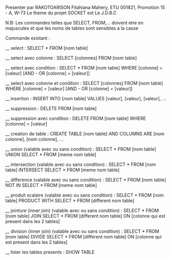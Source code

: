 Presenter par RAKOTOARISON Fitahiana Mahery, ETU 001821, Promotion 15 - A, W-73
Le theme du projet SOCKET est Le J.D.B.C

N.B: Les commandes telles que SELECT, FROM,... doivent etre en majuscules et que les noms de tables sont sensibles a la casse

Commande existant :

__ select : SELECT * FROM [nom table]

__ select avec colonne : SELECT [colonnes] FROM [nom table]

__ select avec condition : SELECT * FROM [nom table] WHERE [colonne] = [valeur] [AND - OR [colonne] = [valeur]]

__ select avec colonne et condition : SELECT [colonnes] FROM [nom table] WHERE [colonne] = [valeur] [AND - OR [colonne] = [valeur]]

__ insertion : INSERT INTO [nom table] VALUES [valeur], [valeur], [valeur], ...

__ suppression : DELETE FROM [nom table]

__ suppression avec condition : DELETE FROM [nom table]  WHERE [colonne] = [valeur]

__ creation de table : CREATE TABLE [nom table] AND COLUMNS ARE [nom colonne], [nom colonne], ...

__ union (valable avec ou sans condition) : SELECT * FROM [nom table] UNION SELECT * FROM [meme nom table]

__ intersection (valable avec ou sans condition) : SELECT * FROM [nom table] INTERSECT SELECT * FROM [meme nom table]

__ difference (valable avec ou sans condition) : SELECT * FROM [nom table] NOT IN SELECT * FROM [meme nom table]

__ produit scalaire (valable avec ou sans condition) : SELECT * FROM [nom table] PRODUCT WITH SELECT * FROM [different nom table]

__ jointure (inner join) (valable avec ou sans condition) :  SELECT * FROM [nom table] JOIN SELECT * FROM [different nom table] ON [colonne qui est present dans les 2 tables]

__ division (inner join) (valable avec ou sans condition) :  SELECT * FROM [nom table] DIVIDE SELECT * FROM [different nom table] ON [colonne qui est present dans les 2 tables]

__ lister les tables presents : SHOW TABLE